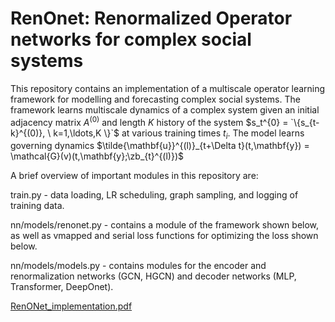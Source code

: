 # RenOnet: Renormalized Operator networks for complex social systems

This repository contains an implementation of a multiscale operator learning framework for modelling and forecasting complex social systems. The framework learns multiscale dynamics of a complex system given an initial adjacency matrix $A^{(0)}$ and length $K$ history of the system $s_t^{0} = `\{s_{t-k}^{(0)}, \ k=1,\ldots,K \}`$  at various training times $t_i$. The model learns governing dynamics $\tilde{\mathbf{u}}^{(l)}_{t+\Delta t}(t,\mathbf{y}) = \mathcal{G}(v)(t,\mathbf{y};\zb_{t}^{(l)})$

A brief overview of important modules in this repository are:

train.py - data loading, LR scheduling, graph sampling, and logging of training data.

nn/models/renonet.py - contains a module of the framework shown below, as well as vmapped and serial loss functions for optimizing the loss shown below.

nn/models/models.py - contains modules for the encoder and renormalization networks (GCN, HGCN) and decoder networks (MLP, Transformer, DeepOnet).


[RenONet_implementation.pdf](https://github.com/nngabe/renonet/files/13127626/RenONet_implementation.pdf)

